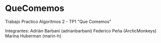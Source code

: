 # QueComemos
Trabajo Practico Algoritmos 2 - TP1 "Que Comemos"

Integrantes:
Adrián Barbani (adrianbarbani)
Federico Peña (ArcticMonkeys)
Marina Huberman (marin-h)
